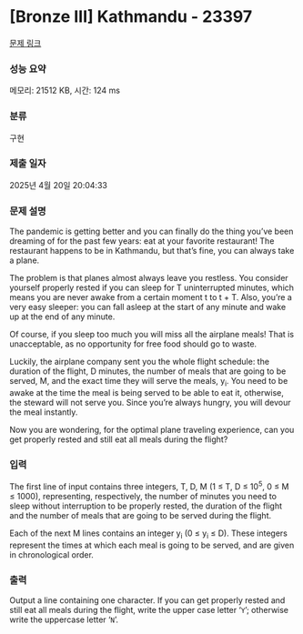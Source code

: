 # [Bronze III] Kathmandu - 23397 

[문제 링크](https://www.acmicpc.net/problem/23397) 

### 성능 요약

메모리: 21512 KB, 시간: 124 ms

### 분류

구현

### 제출 일자

2025년 4월 20일 20:04:33

### 문제 설명

<p>The pandemic is getting better and you can finally do the thing you’ve been dreaming of for the past few years: eat at your favorite restaurant! The restaurant happens to be in Kathmandu, but that’s fine, you can always take a plane.</p>

<p>The problem is that planes almost always leave you restless. You consider yourself properly rested if you can sleep for T uninterrupted minutes, which means you are never awake from a certain moment t to t + T. Also, you’re a very easy sleeper: you can fall asleep at the start of any minute and wake up at the end of any minute.</p>

<p>Of course, if you sleep too much you will miss all the airplane meals! That is unacceptable, as no opportunity for free food should go to waste.</p>

<p>Luckily, the airplane company sent you the whole flight schedule: the duration of the flight, D minutes, the number of meals that are going to be served, M, and the exact time they will serve the meals, y<sub>i</sub>. You need to be awake at the time the meal is being served to be able to eat it, otherwise, the steward will not serve you. Since you’re always hungry, you will devour the meal instantly.</p>

<p>Now you are wondering, for the optimal plane traveling experience, can you get properly rested and still eat all meals during the flight?</p>

### 입력 

 <p>The first line of input contains three integers, T, D, M (1 ≤ T, D ≤ 10<sup>5</sup>, 0 ≤ M ≤ 1000), representing, respectively, the number of minutes you need to sleep without interruption to be properly rested, the duration of the flight and the number of meals that are going to be served during the flight.</p>

<p>Each of the next M lines contains an integer y<sub>i</sub> (0 ≤ y<sub>i</sub> ≤ D). These integers represent the times at which each meal is going to be served, and are given in chronological order.</p>

### 출력 

 <p>Output a line containing one character. If you can get properly rested and still eat all meals during the flight, write the upper case letter ‘<code>Y</code>’; otherwise write the uppercase letter ‘<code>N</code>’.</p>

